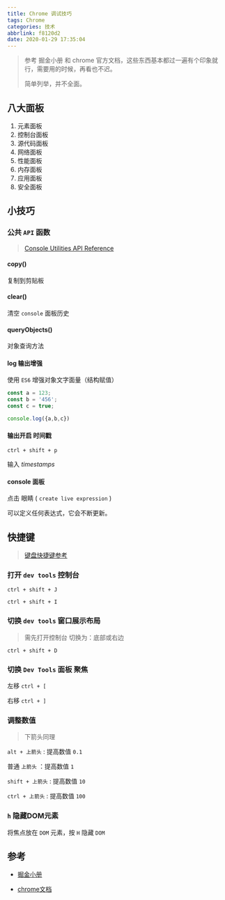 ```yaml
---
title: Chrome 调试技巧
tags: Chrome
categories: 技术
abbrlink: f8120d2
date: 2020-01-29 17:35:04
---
```


> 参考 掘金小册 和 chrome 官方文档，这些东西基本都过一遍有个印象就行，需要用的时候，再看也不迟。
>
> 简单列举，并不全面。

<!-- more -->

## 八大面板

1. 元素面板
2. 控制台面板
3. 源代码面板
4. 网络面板
5. 性能面板
6. 内存面板
7. 应用面板
8. 安全面板



## 小技巧

### 公共 `API` 函数

>  [Console Utilities API Reference](https://developers.google.com/web/tools/chrome-devtools/console/utilities)

#### copy()

复制到剪贴板

#### clear()

清空 `console` 面板历史

#### queryObjects()

对象查询方法

#### log 输出增强

使用 `ES6` 增强对象文字面量（结构赋值）

```js
const a = 123;
const b = '456';
const c = true;

console.log({a,b,c})
```

#### 输出开启 时间戳

`ctrl + shift + p` 

输入  *timestamps* 

#### console 面板

点击 眼睛 ( `create live expression` )

可以定义任何表达式，它会不断更新。

## 快捷键

> [键盘快捷键参考](https://developers.google.com/web/tools/chrome-devtools/shortcuts)

### 打开 `dev tools` 控制台

`ctrl + shift + J`

`ctrl + shift + I`

### 切换 `dev tools` 窗口展示布局

> 需先打开控制台 切换为：底部或右边

`ctrl + shift + D`

### 切换 `Dev Tools` 面板 聚焦

左移 `ctrl + [` 

右移 `ctrl + ]`

### 调整数值

> 下箭头同理

`alt + 上箭头` : 提高数值 `0.1`

普通  `上箭头` ：提高数值 `1`

`shift + 上箭头` :   提高数值 `10`

`ctrl + 上箭头` :  提高数值 `100`

### `h` 隐藏DOM元素

将焦点放在 `DOM` 元素，按 `H` 隐藏 `DOM`

## 参考

- [掘金小册](https://juejin.im/book/5c526902e51d4543805ef35e/section/5c526943e51d451fb9559f80#heading-5)

- [chrome文档](https://developers.google.com/web/tools/chrome-devtools)